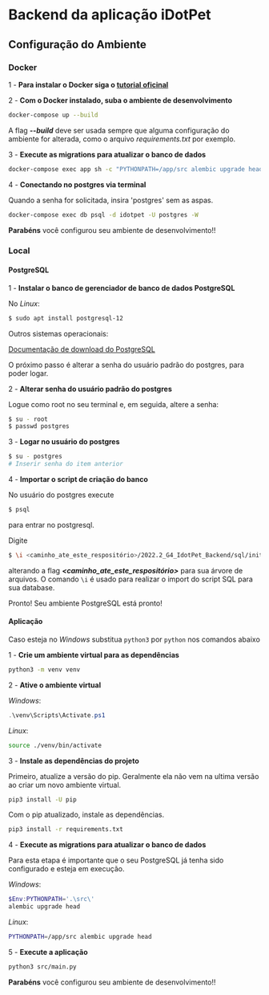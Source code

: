 # Backend da aplicação iDotPet


## Configuração do Ambiente

### Docker

1 - **Para instalar o Docker siga o [tutorial oficinal](https://docs.docker.com/engine/install/)**

2 - **Com o Docker instalado, suba o ambiente de desenvolvimento**

```bash
docker-compose up --build
```

A flag **_--build_** deve ser usada sempre que alguma configuração do ambiente for alterada, como o arquivo _requirements.txt_ por exemplo.

3 - **Execute as migrations para atualizar o banco de dados**

```bash
docker-compose exec app sh -c "PYTHONPATH=/app/src alembic upgrade head"
```

4 - **Conectando no postgres via terminal**

Quando a senha for solicitada, insira 'postgres' sem as aspas.

```bash
docker-compose exec db psql -d idotpet -U postgres -W
```

**Parabéns** você configurou seu ambiente de desenvolvimento!!

### Local

#### PostgreSQL

1 - **Instalar o banco de gerenciador de banco de dados PostgreSQL**

No _Linux_:

```bash
$ sudo apt install postgresql-12
```

Outros sistemas operacionais:

[Documentação de download do PostgreSQL](https://www.postgresql.org/download/)

O próximo passo é alterar a senha do usuário padrão do postgres, para poder logar.

2 - **Alterar senha do usuário padrão do postgres**

Logue como root no seu terminal e, em seguida, altere a senha:

```bash
$ su - root
$ passwd postgres
```

3 - **Logar no usuário do postgres**

```bash
$ su - postgres
# Inserir senha do item anterior
```

4 - **Importar o script de criação do banco**

No usuário do postgres execute

```bash
$ psql
```

para entrar no postgresql. 

Digite

```bash
$ \i <caminho_ate_este_respositório>/2022.2_G4_IdotPet_Backend/sql/initdb.sql
```
alterando a flag **_<caminho_ate_este_respositório>_** para sua árvore de arquivos. O comando ```\i``` é usado para realizar o import do script SQL para sua database.

Pronto! Seu ambiente PostgreSQL está pronto!

#### Aplicação

Caso esteja no _Windows_ substitua `python3` por `python` nos comandos abaixo

1 - **Crie um ambiente virtual para as dependências**

```bash
python3 -m venv venv
```

2 - **Ative o ambiente virtual**

_Windows_:

```ps1
.\venv\Scripts\Activate.ps1
```

_Linux_:

```bash
source ./venv/bin/activate
```

3 - **Instale as dependências do projeto**

Primeiro, atualize a versão do pip. Geralmente ela não vem na ultima versão ao criar um novo ambiente virtual.

```bash
pip3 install -U pip
```

Com o pip atualizado, instale as dependências.

```bash
pip3 install -r requirements.txt
```

4 - **Execute as migrations para atualizar o banco de dados**

Para esta etapa é importante que o seu PostgreSQL já tenha sido configurado e esteja em execução.

_Windows_:

```ps1
$Env:PYTHONPATH='.\src\'
alembic upgrade head
```

_Linux_:

```bash
PYTHONPATH=/app/src alembic upgrade head
```

5 - **Execute a aplicação**

```bash
python3 src/main.py
```

**Parabéns** você configurou seu ambiente de desenvolvimento!!
